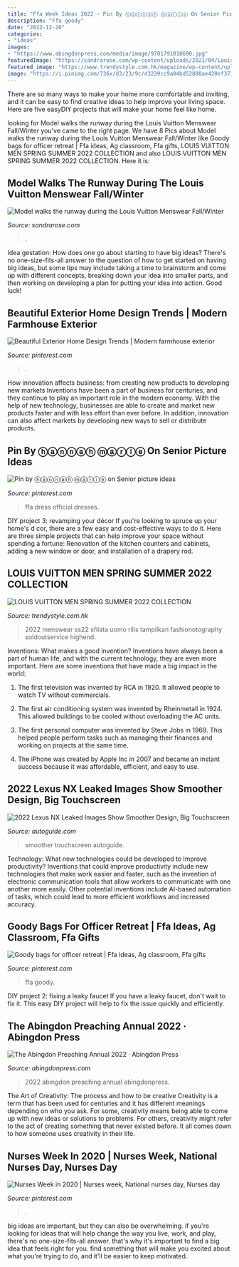 ```yaml
---
title: "Ffa Week Ideas 2022 ~ Pin By ⓗⓐⓝⓝⓐⓗ ⓜⓐⓡⓘⓔ On Senior Picture Ideas"
description: "Ffa goody"
date: "2022-12-20"
categories:
- "ideas"
images:
- "https://www.abingdonpress.com/media/image/9781791010690.jpg"
featuredImage: "https://sandrarose.com/wp-content/uploads/2021/04/Louis-Vuitton-Menswear-Fall-Winter-2021-2022-GettyImages-1297613332-650x976.jpg"
featured_image: "https://www.trendystyle.com.hk/magazine/wp-content/uploads/2021/06/LV64_resize-768x1075.jpg"
image: "https://i.pinimg.com/736x/d3/23/9c/d3239cc9a04bd52800ae420ef37161c0.jpg"
---
```



There are so many ways to make your home more comfortable and inviting, and it can be easy to find creative ideas to help improve your living space. Here are five easyDIY projects that will make your home feel like home.

	

		
looking for Model walks the runway during the Louis Vuitton Menswear Fall/Winter you've came to the right page. We have 8 Pics about Model walks the runway during the Louis Vuitton Menswear Fall/Winter like Goody bags for officer retreat | Ffa ideas, Ag classroom, Ffa gifts, LOUIS VUITTON MEN SPRING SUMMER 2022 COLLECTION and also LOUIS VUITTON MEN SPRING SUMMER 2022 COLLECTION. Here it is:
		
    
## Model Walks The Runway During The Louis Vuitton Menswear Fall/Winter

<img loading=lazy src="https://sandrarose.com/wp-content/uploads/2021/04/Louis-Vuitton-Menswear-Fall-Winter-2021-2022-GettyImages-1297613332-650x976.jpg" onerror="this.onerror=null;this.src='https://tse2.mm.bing.net/th?id=OIP.5tfSJSXMzIdlscQJ5QwL9wHaLH&amp;pid=15.1';" alt="Model walks the runway during the Louis Vuitton Menswear Fall/Winter">

_Source: sandrarose.com_

>. 

	

Idea gestation: How does one go about starting to have big ideas?
There's no one-size-fits-all answer to the question of how to get started on having big ideas, but some tips may include taking a time to brainstorm and come up with different concepts, breaking down your idea into smaller parts, and then working on developing a plan for putting your idea into action. Good luck!

    
## Beautiful Exterior Home Design Trends | Modern Farmhouse Exterior

<img loading=lazy src="https://i.pinimg.com/736x/eb/c1/0b/ebc10b3281a49b46b1bb39db251ca904.jpg" onerror="this.onerror=null;this.src='https://tse3.mm.bing.net/th?id=OIP.TvT36sVT1tgRxt0iBVe46gHaLH&amp;pid=15.1';" alt="Beautiful Exterior Home Design Trends | Modern farmhouse exterior">

_Source: pinterest.com_

>. 

	

How innovation affects business: from creating new products to developing new markets
Inventions have been a part of business for centuries, and they continue to play an important role in the modern economy. With the help of new technology, businesses are able to create and market new products faster and with less effort than ever before. In addition, innovation can also affect markets by developing new ways to sell or distribute products.

    
## Pin By ⓗⓐⓝⓝⓐⓗ ⓜⓐⓡⓘⓔ On Senior Picture Ideas

<img loading=lazy src="https://i.pinimg.com/736x/5b/67/05/5b67050817f4f8ae0888b96671294592--ffa-official-dress-official-dresses.jpg" onerror="this.onerror=null;this.src='https://tse2.mm.bing.net/th?id=OIP.HIX-ncBSw-BIn9Z-JWIiUwHaE7&amp;pid=15.1';" alt="Pin by ⓗⓐⓝⓝⓐⓗ ⓜⓐⓡⓘⓔ on Senior picture ideas">

_Source: pinterest.com_

>ffa dress official dresses. 

	

DIY project 3: revamping your décor
If you're looking to spruce up your home's d cor, there are a few easy and cost-effective ways to do it. Here are three simple projects that can help improve your space without spending a fortune: Renovation of the kitchen counters and cabinets, adding a new window or door, and installation of a drapery rod.

    
## LOUIS VUITTON MEN SPRING SUMMER 2022 COLLECTION

<img loading=lazy src="https://www.trendystyle.com.hk/magazine/wp-content/uploads/2021/06/LV64_resize-768x1075.jpg" onerror="this.onerror=null;this.src='https://tse4.mm.bing.net/th?id=OIP.eXeLHJhY5E7ppjgacSveGAHaKX&amp;pid=15.1';" alt="LOUIS VUITTON MEN SPRING SUMMER 2022 COLLECTION">

_Source: trendystyle.com.hk_

>2022 menswear ss22 sfilata uomo rilis tampilkan fashionotography soldoutservice highend. 

	

Inventions: What makes a good invention?
Inventions have always been a part of human life, and with the current technology, they are even more important. Here are some inventions that have made a big impact in the world:
1. The first television was invented by RCA in 1920. It allowed people to watch TV without commercials.

2. The first air conditioning system was invented by Rheinmetall in 1924. This allowed buildings to be cooled without overloading the AC units.

3. The first personal computer was invented by Steve Jobs in 1969. This helped people perform tasks such as managing their finances and working on projects at the same time.

4. The iPhone was created by Apple Inc in 2007 and became an instant success because it was affordable, efficient, and easy to use.

    
## 2022 Lexus NX Leaked Images Show Smoother Design, Big Touchscreen

<img loading=lazy src="https://www.autoguide.com/blog/wp-content/gallery/2022-lexus-nx-leak-2021-02-24/2022-Lexus-NX-Leak-03.jpg" onerror="this.onerror=null;this.src='https://tse3.mm.bing.net/th?id=OIP.bzS-DPnmVwHQavX__O9BDgHaDm&amp;pid=15.1';" alt="2022 Lexus NX Leaked Images Show Smoother Design, Big Touchscreen">

_Source: autoguide.com_

>smoother touchscreen autoguide. 

	

Technology: What new technologies could be developed to improve productivity?
Inventions that could improve productivity include new technologies that make work easier and faster, such as the invention of electronic communication tools that allow workers to communicate with one another more easily. Other potential inventions include AI-based automation of tasks, which could lead to more efficient workflows and increased accuracy.

    
## Goody Bags For Officer Retreat | Ffa Ideas, Ag Classroom, Ffa Gifts

<img loading=lazy src="https://i.pinimg.com/736x/5c/d1/4e/5cd14e35b9095efbe741d388dab92f10.jpg" onerror="this.onerror=null;this.src='https://tse1.mm.bing.net/th?id=OIP.12d3JOvUCFrmydlRNMmLQwHaJ3&amp;pid=15.1';" alt="Goody bags for officer retreat | Ffa ideas, Ag classroom, Ffa gifts">

_Source: pinterest.com_

>ffa goody. 

	

DIY project 2: fixing a leaky faucet
If you have a leaky faucet, don't wait to fix it. This easy DIY project will help to fix the issue quickly and efficiently.

    
## The Abingdon Preaching Annual 2022 · Abingdon Press

<img loading=lazy src="https://www.abingdonpress.com/media/image/9781791010690.jpg" onerror="this.onerror=null;this.src='https://tse1.mm.bing.net/th?id=OIP.4u8PEBhfk1T4eTon7YRktwHaLH&amp;pid=15.1';" alt="The Abingdon Preaching Annual 2022 · Abingdon Press">

_Source: abingdonpress.com_

>2022 abingdon preaching annual abingdonpress. 

	

The Art of Creativity: The process and how to be creative
Creativity is a term that has been used for centuries and it has different meanings depending on who you ask. For some, creativity means being able to come up with new ideas or solutions to problems. For others, creativity might refer to the act of creating something that never existed before. It all comes down to how someone uses creativity in their life.

    
## Nurses Week In 2020 | Nurses Week, National Nurses Day, Nurses Day

<img loading=lazy src="https://i.pinimg.com/736x/d3/23/9c/d3239cc9a04bd52800ae420ef37161c0.jpg" onerror="this.onerror=null;this.src='https://tse1.mm.bing.net/th?id=OIP.RwhjMxSWZXt1mmffB23S6QHaHa&amp;pid=15.1';" alt="Nurses Week in 2020 | Nurses week, National nurses day, Nurses day">

_Source: pinterest.com_

>. 

	

big ideas are important, but they can also be overwhelming. if you're looking for ideas that will help change the way you live, work, and play, there's no one-size-fits-all answer. that's why it's important to find a big idea that feels right for you. find something that will make you excited about what you're trying to do, and it'll be easier to keep motivated.

